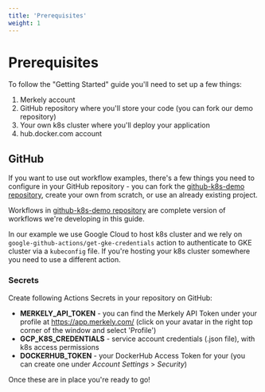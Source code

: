 ```yaml
---
title: 'Prerequisites'
weight: 1
---
```


# Prerequisites

To follow the "Getting Started" guide you'll need to set up a few things:

1. Merkely account
2. GitHub repository where you'll store your code (you can fork our demo repository) 
3. Your own k8s cluster where you'll deploy your application
4. hub.docker.com account

## GitHub
If you want to use out workflow examples, there's a few things you need to configure in your GitHub repository - you can fork the [github-k8s-demo repository](https://github.com/merkely-development/github-k8s-demo), create your own from scratch, or use an already existing project. 

Workflows in [github-k8s-demo repository](https://github.com/merkely-development/github-k8s-demo) are complete version of workflows we're developing in this guide.

In our example we use Google Cloud to host k8s cluster and we rely on `google-github-actions/get-gke-credentials` action to authenticate to GKE cluster via a `kubeconfig` file. If you're hosting your k8s cluster somewhere you need to use a different action.

### Secrets

Create following Actions Secrets in your repository on GitHub:
* **MERKELY_API_TOKEN** - you can find the Merkely API Token under your profile at https://app.merkely.com/ (click on your avatar in the right top corner of the window and select 'Profile')
* **GCP_K8S_CREDENTIALS** - service account credentials (.json file), with k8s access permissions
* **DOCKERHUB_TOKEN** - your DockerHub Access Token for your (you can create one under *Account Settings* > *Security*)



Once these are in place you're ready to go!


